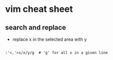 # vim cheat sheet

## search and replace

- replace x in the selected area with y

```

:'<,'>s/x/y/g  # 'g' for all x in a given line

```


